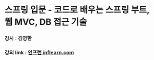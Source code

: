 # 스프링 입문 - 코드로 배우는 스프링 부트, 웹 MVC, DB 접근 기술
### 강사 : 김영한
### 강의 link : [인프런 inflearn.com](https://www.inflearn.com/course/%EC%8A%A4%ED%94%84%EB%A7%81-%EC%9E%85%EB%AC%B8-%EC%8A%A4%ED%94%84%EB%A7%81%EB%B6%80%ED%8A%B8#)
